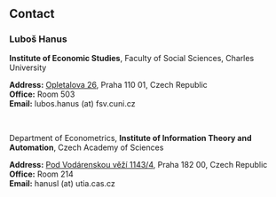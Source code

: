 <h1 id="contact"></h1>

<!-- <h2 style="margin: 60px 0px 10px;">Contact</h2> -->
<h2>Contact</h2>

### Luboš Hanus

<p>
<strong>Institute of Economic Studies</strong>, Faculty of Social Sciences, Charles University
<br />
<p><strong>Address:</strong> <a href="https://www.google.com/maps/place/Opletalova+1606%2F26,+110+00+Nové+Město/data=!4m2!3m1!1s0x470b94925383b655:0x428d169a1a0735a0?sa=X&ved=2ahUKEwjt-cS17umBAxXM_rsIHauAA-QQ8gF6BAgPEAA&ved=2ahUKEwjt-cS17umBAxXM_rsIHauAA-QQ8gF6BAgSEAI">Opletalova 26</a>, Praha 110 01, Czech Republic
<br />
<strong>Office:</strong> Room 503
<br />
<strong>Email:</strong> <email>lubos.hanus (at) fsv.cuni.cz</email>
</p>
<br />

<p>
Department of Econometrics, <strong>Institute of Information Theory and Automation</strong>, Czech Academy of Sciences
<br />
<p><strong>Address:</strong> <a href="https://www.google.com/maps/place/Pod+Vodárenskou+věží+1143%2F4,+182+00+Praha+8/data=!4m2!3m1!1s0x470beb5c1af16c3b:0x7aebdf53217a9346?sa=X&ved=2ahUKEwjtosvh7umBAxW9gv0HHd8sAFoQ8gF6BAgPEAA&ved=2ahUKEwjtosvh7umBAxW9gv0HHd8sAFoQ8gF6BAgWEAI">Pod Vodárenskou věží 1143/4</a>, Praha 182 00, Czech Republic
<br />
<strong>Office:</strong> Room 214
<br />
<strong>Email:</strong> <email>hanusl (at) utia.cas.cz</email>
</p>
